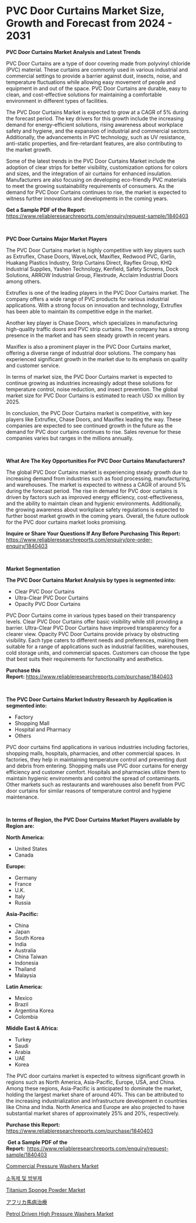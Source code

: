 <p><h1>PVC Door Curtains Market Size, Growth and Forecast from 2024 - 2031</h1></p><p><strong>PVC Door Curtains Market Analysis and Latest Trends</strong></p>
<p><p>PVC Door Curtains are a type of door covering made from polyvinyl chloride (PVC) material. These curtains are commonly used in various industrial and commercial settings to provide a barrier against dust, insects, noise, and temperature fluctuations while allowing easy movement of people and equipment in and out of the space. PVC Door Curtains are durable, easy to clean, and cost-effective solutions for maintaining a comfortable environment in different types of facilities.</p><p>The PVC Door Curtains Market is expected to grow at a CAGR of 5% during the forecast period. The key drivers for this growth include the increasing demand for energy-efficient solutions, rising awareness about workplace safety and hygiene, and the expansion of industrial and commercial sectors. Additionally, the advancements in PVC technology, such as UV resistance, anti-static properties, and fire-retardant features, are also contributing to the market growth.</p><p>Some of the latest trends in the PVC Door Curtains Market include the adoption of clear strips for better visibility, customization options for colors and sizes, and the integration of air curtains for enhanced insulation. Manufacturers are also focusing on developing eco-friendly PVC materials to meet the growing sustainability requirements of consumers. As the demand for PVC Door Curtains continues to rise, the market is expected to witness further innovations and developments in the coming years.</p></p>
<p><strong>Get a Sample PDF of the Report:&nbsp;</strong> <a href="https://www.reliableresearchreports.com/enquiry/request-sample/1840403">https://www.reliableresearchreports.com/enquiry/request-sample/1840403</a></p>
<p>&nbsp;</p>
<p><strong>PVC Door Curtains Major Market Players</strong></p>
<p><p>The PVC Door Curtains market is highly competitive with key players such as Extruflex, Chase Doors, WaveLock, Maxiflex, Redwood PVC, Garlin, Huakang Plastics Industry, Strip Curtains Direct, Rayflex Group, KHQ Industrial Supplies, Yashen Technology, Kenfield, Safety Screens, Dock Solutions, ARROW Industrial Group, Flextrude, Acclaim Industrial Doors among others.</p><p>Extruflex is one of the leading players in the PVC Door Curtains market. The company offers a wide range of PVC products for various industrial applications. With a strong focus on innovation and technology, Extruflex has been able to maintain its competitive edge in the market.</p><p>Another key player is Chase Doors, which specializes in manufacturing high-quality traffic doors and PVC strip curtains. The company has a strong presence in the market and has seen steady growth in recent years.</p><p>Maxiflex is also a prominent player in the PVC Door Curtains market, offering a diverse range of industrial door solutions. The company has experienced significant growth in the market due to its emphasis on quality and customer service.</p><p>In terms of market size, the PVC Door Curtains market is expected to continue growing as industries increasingly adopt these solutions for temperature control, noise reduction, and insect prevention. The global market size for PVC Door Curtains is estimated to reach USD xx million by 2025.</p><p>In conclusion, the PVC Door Curtains market is competitive, with key players like Extruflex, Chase Doors, and Maxiflex leading the way. These companies are expected to see continued growth in the future as the demand for PVC door curtains continues to rise. Sales revenue for these companies varies but ranges in the millions annually.</p></p>
<p>&nbsp;</p>
<p><strong>What Are The Key Opportunities For PVC Door Curtains Manufacturers?</strong></p>
<p><p>The global PVC Door Curtains market is experiencing steady growth due to increasing demand from industries such as food processing, manufacturing, and warehouses. The market is expected to witness a CAGR of around 5% during the forecast period. The rise in demand for PVC door curtains is driven by factors such as improved energy efficiency, cost-effectiveness, and the ability to maintain clean and hygienic environments. Additionally, the growing awareness about workplace safety regulations is expected to further boost market growth in the coming years. Overall, the future outlook for the PVC door curtains market looks promising.</p></p>
<p><strong>Inquire or Share Your Questions If Any Before Purchasing This Report:</strong> <a href="https://www.reliableresearchreports.com/enquiry/pre-order-enquiry/1840403">https://www.reliableresearchreports.com/enquiry/pre-order-enquiry/1840403</a></p>
<p>&nbsp;</p>
<p><strong>Market Segmentation</strong></p>
<p><strong>The PVC Door Curtains Market Analysis by types is segmented into:</strong></p>
<p><ul><li>Clear PVC Door Curtains</li><li>Ultra-Clear PVC Door Curtains</li><li>Opacity PVC Door Curtains</li></ul></p>
<p><p>PVC Door Curtains come in various types based on their transparency levels. Clear PVC Door Curtains offer basic visibility while still providing a barrier. Ultra-Clear PVC Door Curtains have improved transparency for a clearer view. Opacity PVC Door Curtains provide privacy by obstructing visibility. Each type caters to different needs and preferences, making them suitable for a range of applications such as industrial facilities, warehouses, cold storage units, and commercial spaces. Customers can choose the type that best suits their requirements for functionality and aesthetics.</p></p>
<p><strong>Purchase this Report:&nbsp;</strong><a href="https://www.reliableresearchreports.com/purchase/1840403">https://www.reliableresearchreports.com/purchase/1840403</a></p>
<p>&nbsp;</p>
<p><strong>The PVC Door Curtains Market Industry Research by Application is segmented into:</strong></p>
<p><ul><li>Factory</li><li>Shopping Mall</li><li>Hospital and Pharmacy</li><li>Others</li></ul></p>
<p><p>PVC door curtains find applications in various industries including factories, shopping malls, hospitals, pharmacies, and other commercial spaces. In factories, they help in maintaining temperature control and preventing dust and debris from entering. Shopping malls use PVC door curtains for energy efficiency and customer comfort. Hospitals and pharmacies utilize them to maintain hygienic environments and control the spread of contaminants. Other markets such as restaurants and warehouses also benefit from PVC door curtains for similar reasons of temperature control and hygiene maintenance.</p></p>
<p>&nbsp;</p>
<p><strong>In terms of Region, the PVC Door Curtains Market Players available by Region are:</strong></p>
<p>
    <p> <strong> North America: </strong>
        <ul>
            <li>United States</li>
            <li>Canada</li>
        </ul>
        </p> 
    <p> <strong> Europe: </strong>
        <ul>
            <li>Germany</li>
            <li>France</li>
            <li>U.K.</li>
            <li>Italy</li>
            <li>Russia</li>
        </ul>
        </p> 
    <p> <strong> Asia-Pacific: </strong>
        <ul>
            <li>China</li>
            <li>Japan</li>
            <li>South Korea</li>
            <li>India</li>
            <li>Australia</li>
            <li>China Taiwan</li>
            <li>Indonesia</li>
            <li>Thailand</li>
            <li>Malaysia</li>
        </ul>
        </p> 
    <p> <strong> Latin America: </strong>
        <ul>
            <li>Mexico</li>
            <li>Brazil</li>
            <li>Argentina Korea</li>
            <li>Colombia</li>
        </ul>
        </p> 
    <p> <strong> Middle East & Africa: </strong>
        <ul>
            <li>Turkey</li>
            <li>Saudi</li>
            <li>Arabia</li>
            <li>UAE</li>
            <li>Korea</li>
        </ul>
    </p>
    </p>
<p><p>The PVC door curtains market is expected to witness significant growth in regions such as North America, Asia-Pacific, Europe, USA, and China. Among these regions, Asia-Pacific is anticipated to dominate the market, holding the largest market share of around 40%. This can be attributed to the increasing industrialization and infrastructure development in countries like China and India. North America and Europe are also projected to have substantial market shares of approximately 25% and 20%, respectively.</p></p>
<p><strong>Purchase this Report: </strong><a href="https://www.reliableresearchreports.com/purchase/1840403">https://www.reliableresearchreports.com/purchase/1840403</a></p>
<p>&nbsp;<strong>Get a Sample PDF of the Report:&nbsp;&nbsp;</strong><a href="https://www.reliableresearchreports.com/enquiry/request-sample/1840403">https://www.reliableresearchreports.com/enquiry/request-sample/1840403</a></p>
<p><strong></strong></p>
<p><p><a href="https://issuu.com/reportprime-2/docs/commercial-pressure-washers-market-size-2030.pptx">Commercial Pressure Washers Market</a></p><p><a href="https://github.com/lkwggful07722/Market-Research-Report-List-1/blob/main/2167918193620.md">소독제 및 방부제</a></p><p><a href="https://github.com/myacatherineblakecaczo9vcsw/Market-Research-Report-List-1/blob/main/titanium-sponge-powder-market.md">Titanium Sponge Powder Market</a></p><p><a href="https://github.com/ycmtqqhvk3273/Market-Research-Report-List-1/blob/main/2795856193926.md">アフリカ馬病治療</a></p><p><a href="https://issuu.com/reportprime-2/docs/petrol-driven-high-pressure-washers-market-size-20">Petrol Driven High Pressure Washers Market</a></p></p>